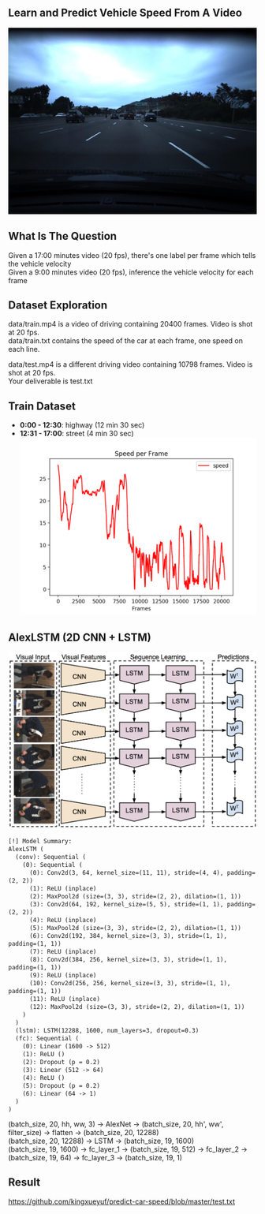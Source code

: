 ## Learn and Predict Vehicle Speed From A Video
![highway](readme_images/highway.jpg)

## What Is The Question
Given a 17:00 minutes video (20 fps), there's one label per frame which tells the vehicle velocity <br />
Given a 9:00 minutes video (20 fps), inference the vehicle velocity for each frame

## Dataset Exploration
data/train.mp4 is a video of driving containing 20400 frames. Video is shot at 20 fps. <br />
data/train.txt contains the speed of the car at each frame, one speed on each line. <br />

data/test.mp4 is a different driving video containing 10798 frames. Video is shot at 20 fps. <br />
Your deliverable is test.txt <br />

## Train Dataset
* **0:00 - 12:30**: highway (12 min 30 sec)
* **12:31 - 17:00**: street (4 min 30 sec)
![plot_train_speed](readme_images/plot_train_speed.png)

## AlexLSTM (2D CNN + LSTM)
![clstm](readme_images/clstm.png)
```
[!] Model Summary:
AlexLSTM (
  (conv): Sequential (
    (0): Sequential (
      (0): Conv2d(3, 64, kernel_size=(11, 11), stride=(4, 4), padding=(2, 2))
      (1): ReLU (inplace)
      (2): MaxPool2d (size=(3, 3), stride=(2, 2), dilation=(1, 1))
      (3): Conv2d(64, 192, kernel_size=(5, 5), stride=(1, 1), padding=(2, 2))
      (4): ReLU (inplace)
      (5): MaxPool2d (size=(3, 3), stride=(2, 2), dilation=(1, 1))
      (6): Conv2d(192, 384, kernel_size=(3, 3), stride=(1, 1), padding=(1, 1))
      (7): ReLU (inplace)
      (8): Conv2d(384, 256, kernel_size=(3, 3), stride=(1, 1), padding=(1, 1))
      (9): ReLU (inplace)
      (10): Conv2d(256, 256, kernel_size=(3, 3), stride=(1, 1), padding=(1, 1))
      (11): ReLU (inplace)
      (12): MaxPool2d (size=(3, 3), stride=(2, 2), dilation=(1, 1))
    )
  )
  (lstm): LSTM(12288, 1600, num_layers=3, dropout=0.3)
  (fc): Sequential (
    (0): Linear (1600 -> 512)
    (1): ReLU ()
    (2): Dropout (p = 0.2)
    (3): Linear (512 -> 64)
    (4): ReLU ()
    (5): Dropout (p = 0.2)
    (6): Linear (64 -> 1)
  )
)
```

(batch_size, 20, hh, ww, 3) -> AlexNet -> (batch_size, 20, hh', ww', filter_size) -> flatten -> (batch_size, 20, 12288) <br/>
(batch_size, 20, 12288) -> LSTM -> (batch_size, 19, 1600)  <br/>
(batch_size, 19, 1600) -> fc_layer_1 -> (batch_size, 19, 512) -> fc_layer_2 -> (batch_size, 19, 64) -> fc_layer_3 -> (batch_size, 19, 1) <br/>

## Result
https://github.com/kingxueyuf/predict-car-speed/blob/master/test.txt

